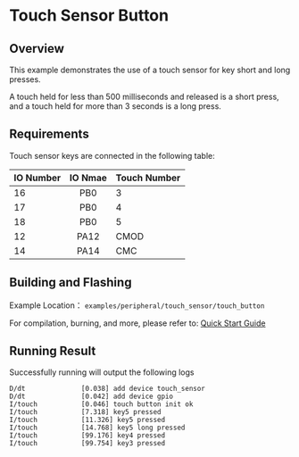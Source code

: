# Touch Sensor Button

## Overview

This example demonstrates the use of a touch sensor for key short and long presses.

A touch held for less than 500 milliseconds and released is a short press, and a touch held for more than 3 seconds is a long press.

## Requirements

Touch sensor keys are connected in the following table:

| IO Number | IO Nmae   | Touch Number  |
| :-------- | :-------: | :------------ |
| 16        | PB0       | 3             |
| 17        | PB0       | 4             |
| 18        | PB0       | 5             |
| 12        | PA12      | CMOD          |
| 14        | PA14      | CMC           |

## Building and Flashing

Example Location： `examples/peripheral/touch_sensor/touch_button`

For compilation, burning, and more, please refer to: [Quick Start Guide](https://doc.winnermicro.net/w800/en/latest/get_started/index.html)


## Running Result

Successfully running will output the following logs

```
D/dt              [0.038] add device touch_sensor
D/dt              [0.042] add device gpio
I/touch           [0.046] touch button init ok
I/touch           [7.318] key5 pressed
I/touch           [11.326] key5 pressed
I/touch           [14.768] key5 long pressed
I/touch           [99.176] key4 pressed
I/touch           [99.754] key3 pressed
```
